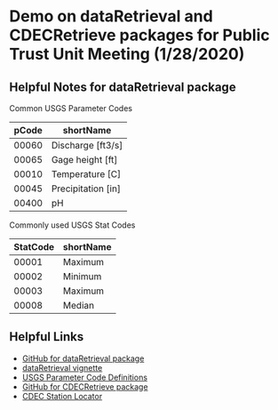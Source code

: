 # Demo on dataRetrieval and CDECRetrieve packages for Public Trust Unit Meeting (1/28/2020)

## Helpful Notes for dataRetrieval package

Common USGS Parameter Codes

pCode | shortName
---- | ----
00060 | Discharge [ft3/s]
00065 | Gage height [ft]
00010 | Temperature [C]
00045 | Precipitation [in]
00400 | pH

Commonly used USGS Stat Codes

StatCode | shortName
--- | ---
00001 | Maximum
00002 | Minimum
00003 | Maximum
00008 | Median


## Helpful Links
- [GitHub for dataRetrieval package](https://github.com/USGS-R/dataRetrieval)
- [dataRetrieval vignette](https://cran.r-project.org/web/packages/dataRetrieval/vignettes/dataRetrieval.html)
- [USGS Parameter Code Definitions](https://nwis.waterdata.usgs.gov/nwis/pmcodes/pmcodes?radio_pm_search=param_group&pm_group=Physical&pm_search=&casrn_search=&srsname_search=&format=html_table&show=parameter_group_nm&show=parameter_nm&show=casrn&show=srsname&show=parameter_units)
- [GitHub for CDECRetrieve package](https://github.com/FlowWest/CDECRetrieve)
- [CDEC Station Locator](http://cdec.water.ca.gov/cdecstation2/)
